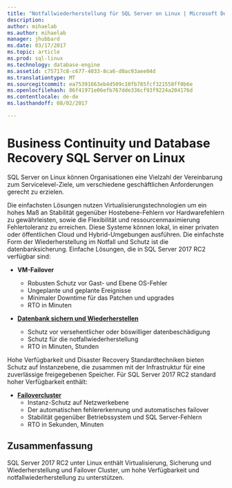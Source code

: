 ```yaml
---
title: "Notfallwiederherstellung für SQL Server on Linux | Microsoft Docs"
description: 
author: mihaelab
ms.author: mihaelab
manager: jhubbard
ms.date: 03/17/2017
ms.topic: article
ms.prod: sql-linux
ms.technology: database-engine
ms.assetid: c75717c8-c677-4033-8ca6-d0ac93aee04d
ms.translationtype: MT
ms.sourcegitcommit: ea75391663eb4d509c10fb785fcf321558ff0b6e
ms.openlocfilehash: 86f41971e06efb767dde336cf93f9224a204176d
ms.contentlocale: de-de
ms.lasthandoff: 08/02/2017

---
```

# <a name="business-continuity-and-database-recovery-sql-server-on-linux"></a>Business Continuity und Database Recovery SQL Server on Linux

SQL Server on Linux können Organisationen eine Vielzahl der Vereinbarung zum Servicelevel-Ziele, um verschiedene geschäftlichen Anforderungen gerecht zu erzielen.

Die einfachsten Lösungen nutzen Virtualisierungstechnologien um ein hohes Maß an Stabilität gegenüber Hostebene-Fehlern vor Hardwarefehlern zu gewährleisten, sowie die Flexibilität und ressourcenmaximierung Fehlertoleranz zu erreichen. Diese Systeme können lokal, in einer privaten oder öffentlichen Cloud und Hybrid-Umgebungen ausführen. Die einfachste Form der Wiederherstellung im Notfall und Schutz ist die datenbanksicherung. Einfache Lösungen, die in SQL Server 2017 RC2 verfügbar sind:

- **VM-Failover**
    - Robusten Schutz vor Gast- und Ebene OS-Fehler
    - Ungeplante und geplante Ereignisse
    - Minimaler Downtime für das Patchen und upgrades
    - RTO in Minuten


- [**Datenbank sichern und Wiederherstellen**](sql-server-linux-backup-and-restore-database.md) 
    - Schutz vor versehentlicher oder böswilliger datenbeschädigung
    - Schutz für die notfallwiederherstellung
    - RTO in Minuten, Stunden

Hohe Verfügbarkeit und Disaster Recovery Standardtechniken bieten Schutz auf Instanzebene, die zusammen mit der Infrastruktur für eine zuverlässige freigegebenen Speicher. Für SQL Server 2017 RC2 standard hoher Verfügbarkeit enthält:

- [**Failovercluster**](sql-server-linux-shared-disk-cluster-configure.md)
    - Instanz-Schutz auf Netzwerkebene
    - Der automatischen fehlererkennung und automatisches failover
    - Stabilität gegenüber Betriebssystem und SQL Server-Fehlern
    - RTO in Sekunden, Minuten


## <a name="summary"></a>Zusammenfassung

SQL Server 2017 RC2 unter Linux enthält Virtualisierung, Sicherung und Wiederherstellung und Failover Cluster, um hohe Verfügbarkeit und notfallwiederherstellung zu unterstützen. 
